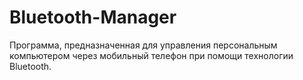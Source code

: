 # Bluetooth-Manager 
Программа, предназначенная для управления персональным компьютером через мобильный телефон при помощи технологии Bluetooth.
